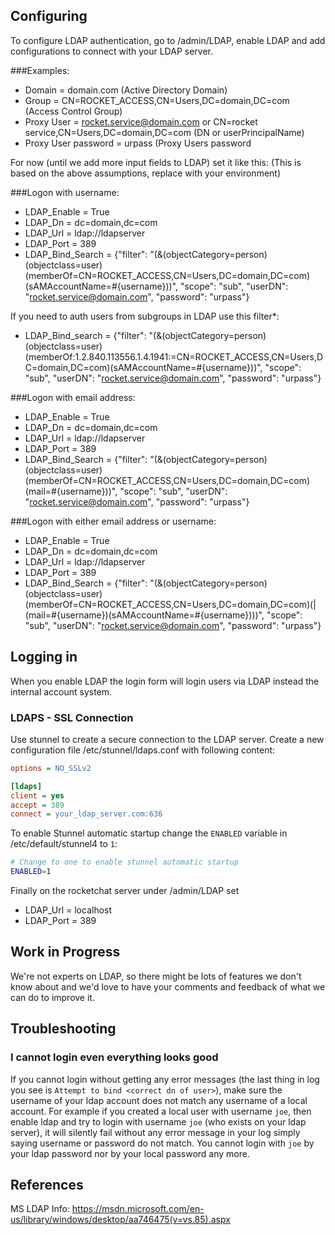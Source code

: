 ## Configuring

To configure LDAP authentication, go to /admin/LDAP, enable LDAP and add configurations to connect with your LDAP server.

###Examples:

* Domain = domain.com (Active Directory Domain)
* Group = CN=ROCKET_ACCESS,CN=Users,DC=domain,DC=com (Access Control Group)
* Proxy User = rocket.service@domain.com or CN=rocket service,CN=Users,DC=domain,DC=com (DN or userPrincipalName)
* Proxy User password = urpass (Proxy Users password

For now (until we add more input fields to LDAP) set it like this: (This is based on the above assumptions, replace with your environment) 

###Logon with username:

* LDAP_Enable = True 
* LDAP_Dn = dc=domain,dc=com 
* LDAP_Url = ldap://ldapserver 
* LDAP_Port = 389 
* LDAP_Bind_Search = 
{"filter": "(&(objectCategory=person)(objectclass=user)(memberOf=CN=ROCKET_ACCESS,CN=Users,DC=domain,DC=com)(sAMAccountName=#{username}))", "scope": "sub", "userDN": "rocket.service@domain.com", "password": "urpass"}

If you need to auth users from subgroups in LDAP use this filter*:
* LDAP_Bind_search = {"filter": "(&(objectCategory=person)(objectclass=user)(memberOf:1.2.840.113556.1.4.1941:=CN=ROCKET_ACCESS,CN=Users,DC=domain,DC=com)(sAMAccountName=#{username}))", "scope": "sub", "userDN": "rocket.service@domain.com", "password": "urpass"}

###Logon with email address:

* LDAP_Enable = True 
* LDAP_Dn = dc=domain,dc=com 
* LDAP_Url = ldap://ldapserver 
* LDAP_Port = 389 
* LDAP_Bind_Search = 
{"filter": "(&(objectCategory=person)(objectclass=user)(memberOf=CN=ROCKET_ACCESS,CN=Users,DC=domain,DC=com)(mail=#{username}))", "scope": "sub", "userDN": "rocket.service@domain.com", "password": "urpass"}

###Logon with either email address or username:

* LDAP_Enable = True 
* LDAP_Dn = dc=domain,dc=com 
* LDAP_Url = ldap://ldapserver 
* LDAP_Port = 389 
* LDAP_Bind_Search = 
{"filter": "(&(objectCategory=person)(objectclass=user)(memberOf=CN=ROCKET_ACCESS,CN=Users,DC=domain,DC=com)(|(mail=#{username})(sAMAccountName=#{username})))", "scope": "sub", "userDN": "rocket.service@domain.com", "password": "urpass"}

## Logging in

When you enable LDAP the login form will login users via LDAP instead the internal account system.

### LDAPS - SSL Connection

Use stunnel to create a secure connection to the LDAP server. Create a new configuration file /etc/stunnel/ldaps.conf with following content:
```.ini
options = NO_SSLv2

[ldaps]
client = yes
accept = 389
connect = your_ldap_server.com:636
```
To enable Stunnel automatic startup change the ``ENABLED`` variable in /etc/default/stunnel4 to ``1``:
```.sh
# Change to one to enable stunnel automatic startup
ENABLED=1
``` 

Finally on the rocketchat server under /admin/LDAP set 
* LDAP_Url = localhost
* LDAP_Port = 389

## Work in Progress

We're not experts on LDAP, so there might be lots of features we don't know about and we'd love to have your comments and feedback of what we can do to improve it.

## Troubleshooting

### I cannot login even everything looks good
If you cannot login without getting any error messages (the last thing in log you see is `Attempt to bind <correct dn of user>`), make sure the username of your ldap account does not match any username of a local account. For example if you created a local user with username `joe`, then enable ldap and try to login with username `joe` (who exists on your ldap server), it will silently fail without any error message in your log simply saying username or password do not match. You cannot login with `joe` by your ldap password nor by your local password any more.

## References

MS LDAP Info: https://msdn.microsoft.com/en-us/library/windows/desktop/aa746475(v=vs.85).aspx
